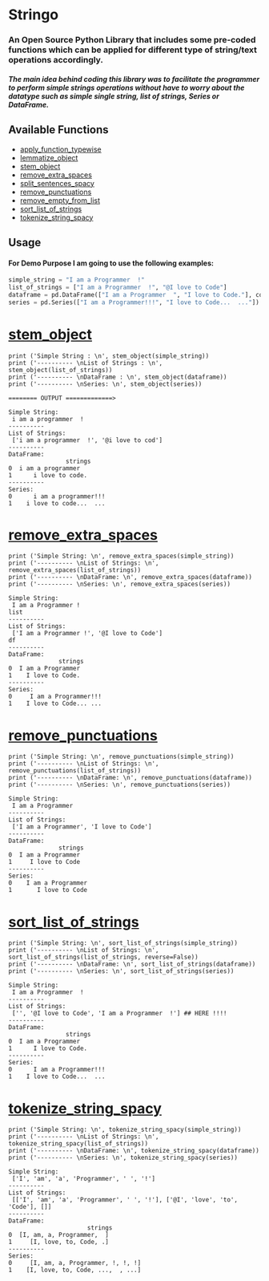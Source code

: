 # Stringo

### An Open Source Python Library that includes some pre-coded functions which can be applied for different type of string/text operations accordingly.

##### The main idea behind coding this library was to facilitate the programmer to perform simple strings operations without have to worry about the datatype such as simple single string, list of strings, Series or DataFrame. 


## Available Functions

* [apply_function_typewise](#apply_function_typewise)
* [lemmatize_object](#lemmatize_object)
* [stem_object](#stem_object)
* [remove_extra_spaces](#remove_extra_spaces)
* [split_sentences_spacy](#split_sentences_spacy)
* [remove_punctuations](#remove_punctuations)
* [remove_empty_from_list](#remove_empty_from_list)
* [sort_list_of_strings](#sort_list_of_strings)
* [tokenize_string_spacy](#tokenize_string_spacy)

## Usage

#### For Demo Purpose I am going to use the following examples:

```python
simple_string = "I am a Programmer  !"
list_of_strings = ["I am a Programmer  !", "@I love to Code"]
dataframe = pd.DataFrame(["I am a Programmer  ", "I love to Code."], columns=['strings'])
series = pd.Series(["I am a Programmer!!!", "I love to Code...  ..."])
```

# <a href='stem_object'>stem_object</a>

```
print ('Simple String : \n', stem_object(simple_string))
print ('---------- \nList of Strings : \n', stem_object(list_of_strings))
print ('---------- \nDataFrame : \n', stem_object(dataframe))
print ('---------- \nSeries: \n', stem_object(series))

======== OUTPUT =============>

Simple String: 
 i am a programmer  !
---------- 
List of Strings: 
 ['i am a programmer  !', '@i love to cod']
---------- 
DataFrame: 
                strings
0  i am a programmer  
1      i love to code.
---------- 
Series: 
0      i am a programmer!!!
1    i love to code...  ...

```

# <a href="remove_extra_spaces">remove_extra_spaces</a>

```
print ('Simple String: \n', remove_extra_spaces(simple_string))
print ('---------- \nList of Strings: \n', remove_extra_spaces(list_of_strings))
print ('---------- \nDataFrame: \n', remove_extra_spaces(dataframe))
print ('---------- \nSeries: \n', remove_extra_spaces(series))

Simple String: 
 I am a Programmer !
list
---------- 
List of Strings: 
 ['I am a Programmer !', '@I love to Code']
df
---------- 
DataFrame: 
              strings
0  I am a Programmer
1    I love to Code.
---------- 
Series: 
0     I am a Programmer!!!
1    I love to Code... ...

```


# <a href="remove_punctuations">remove_punctuations</a>
```
print ('Simple String: \n', remove_punctuations(simple_string))
print ('---------- \nList of Strings: \n', remove_punctuations(list_of_strings))
print ('---------- \nDataFrame: \n', remove_punctuations(dataframe))
print ('---------- \nSeries: \n', remove_punctuations(series))

Simple String: 
 I am a Programmer
---------- 
List of Strings: 
 ['I am a Programmer', 'I love to Code']
---------- 
DataFrame: 
              strings
0  I am a Programmer
1     I love to Code
---------- 
Series: 
0    I am a Programmer
1       I love to Code
```

# <a href="sort_list_of_strings">sort_list_of_strings</a>

```
print ('Simple String: \n', sort_list_of_strings(simple_string))
print ('---------- \nList of Strings: \n', sort_list_of_strings(list_of_strings, reverse=False))
print ('---------- \nDataFrame: \n', sort_list_of_strings(dataframe))
print ('---------- \nSeries: \n', sort_list_of_strings(series))

Simple String: 
 I am a Programmer  !
---------- 
List of Strings: 
 ['', '@I love to Code', 'I am a Programmer  !'] ## HERE !!!!
---------- 
DataFrame: 
                strings
0  I am a Programmer  
1      I love to Code.
---------- 
Series: 
0      I am a Programmer!!!
1    I love to Code...  ...
```

# <a href="tokenize_string_spacy">tokenize_string_spacy</a>
```
print ('Simple String: \n', tokenize_string_spacy(simple_string))
print ('---------- \nList of Strings: \n', tokenize_string_spacy(list_of_strings))
print ('---------- \nDataFrame: \n', tokenize_string_spacy(dataframe))
print ('---------- \nSeries: \n', tokenize_string_spacy(series))

Simple String: 
 ['I', 'am', 'a', 'Programmer', ' ', '!']
---------- 
List of Strings: 
 [['I', 'am', 'a', 'Programmer', ' ', '!'], ['@I', 'love', 'to', 'Code'], []]
---------- 
DataFrame: 
                      strings
0  [I, am, a, Programmer,  ]
1     [I, love, to, Code, .]
---------- 
Series: 
0     [I, am, a, Programmer, !, !, !]
1    [I, love, to, Code, ...,  , ...]
```

